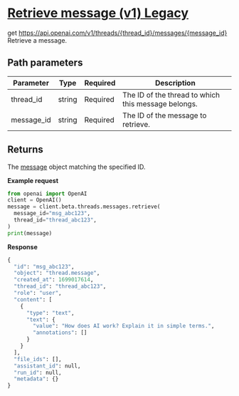 # [Retrieve message (v1) Legacy](/docs/api-reference/messages-v1/getMessage)
get https://api.openai.com/v1/threads/{thread_id}/messages/{message_id} 
Retrieve a message. 
## Path parameters 
| Parameter | Type   | Required | Description|
| --- | --- | --- | --- |
| thread_id | string | Required | The ID of the                   thread to which                   this message belongs.| 
| message_id | string | Required | The ID of the message to retrieve.| 
## Returns 
The
                [message](/docs/api-reference/threads-v1/messages/object)
                object matching the specified ID. 

**Example request**
```python
from openai import OpenAI
client = OpenAI()
message = client.beta.threads.messages.retrieve(
  message_id="msg_abc123",
  thread_id="thread_abc123",
)
print(message)
```

**Response**
```python
{
  "id": "msg_abc123",
  "object": "thread.message",
  "created_at": 1699017614,
  "thread_id": "thread_abc123",
  "role": "user",
  "content": [
    {
      "type": "text",
      "text": {
        "value": "How does AI work? Explain it in simple terms.",
        "annotations": []
      }
    }
  ],
  "file_ids": [],
  "assistant_id": null,
  "run_id": null,
  "metadata": {}
}
```
